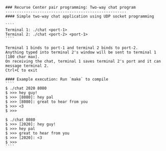 	### Recurse Center pair programming: Two-way chat program 
	-----------------------------------------------------
	#### Simple two-way chat application using UDP socket programming 

	````
	Terminal 1: ./chat <port-1>				
	Terminal 2: ./chat <port-2> <port-1>	
	````

	Terminal 1 binds to port-1 and terminal 2 binds to port-2. 
	Anything typed into terminal 2's window will be sent to terminal 1 [100 char max]. 
	On receiving the chat, terminal 1 saves terminal 2's port and it can message terminal 2. 
	Ctrl+C to exit

	#### Example execution: Run `make` to compile 
	````
	$ ./chat 2020 8080
	$ >>> hey guy! 
	$ >>> [8080]: hey pal
	$ >>> [8080]: great to hear from you
	$ >>> <3
	$ >>> 
   
	$ ./chat 8080
	$ >>> [2020]: hey guy!
	$ >>> hey pal 
	$ >>> great to hear from you
	$ >>> [2020]: <3
	$ >>> 
	````
